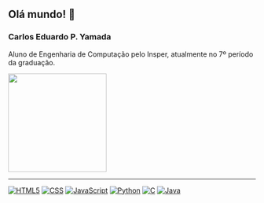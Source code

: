 ## Olá mundo! 👋

### Carlos Eduardo P. Yamada

Aluno de Engenharia de Computação pelo Insper, atualmente no 7º período da graduação.

<a href="https://github.com/kadu-ymd/github-readme-stats">
  <img height=200 align="center" src="https://github-readme-stats.vercel.app/api/top-langs/?username=kadu-ymd&layout=donut" />
</a>

___

[![HTML5](https://img.shields.io/badge/HTML-239120?style=for-the-badge&logo=html5&logoColor=white)]()
[![CSS](https://img.shields.io/badge/CSS-239120?&style=for-the-badge&logo=css3&logoColor=white)]()
[![JavaScript](https://img.shields.io/badge/JavaScript-323330?style=for-the-badge&logo=javascript&logoColor=F7DF1E)]()
[![Python](https://img.shields.io/badge/Python-14354C?style=for-the-badge&logo=python&logoColor=white)]()
[![C](https://img.shields.io/badge/C-00599C?style=for-the-badge&logo=c&logoColor=white)]()
[![Java](https://img.shields.io/badge/Java-ED8B00?style=for-the-badge&logo=openjdk&logoColor=white)]()
